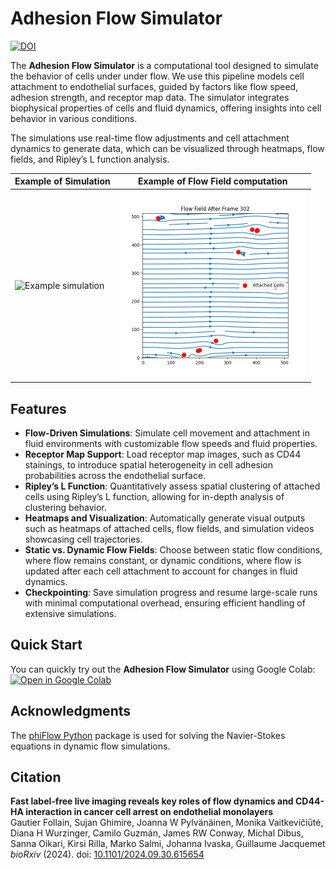 # Adhesion Flow Simulator

[![DOI](https://zenodo.org/badge/DOI/10.5281/zenodo.13835127.svg)](https://doi.org/10.5281/zenodo.13835127)

The **Adhesion Flow Simulator** is a computational tool designed to simulate the behavior of cells under under flow. We use this pipeline models cell attachment to endothelial surfaces, guided by factors like flow speed, adhesion strength, and receptor map data. The simulator integrates biophysical properties of cells and fluid dynamics, offering insights into cell behavior in various conditions.

The simulations use real-time flow adjustments and cell attachment dynamics to generate data, which can be visualized through heatmaps, flow fields, and Ripley’s L function analysis.

| Example of Simulation | Example of Flow Field computation |
|----------------|-----------|
| <img src="https://github.com/CellMigrationLab/AdhesionFlowSimulator/blob/main/images/example.gif" width="300px" alt="Example simulation"> | <img src="https://github.com/CellMigrationLab/AdhesionFlowSimulator/blob/main/images/flow_field.png?raw=true" width="300px" alt="PNG image"> |

## Features

- **Flow-Driven Simulations**: Simulate cell movement and attachment in fluid environments with customizable flow speeds and fluid properties.
- **Receptor Map Support**: Load receptor map images, such as CD44 stainings, to introduce spatial heterogeneity in cell adhesion probabilities across the endothelial surface.
- **Ripley’s L Function**: Quantitatively assess spatial clustering of attached cells using Ripley’s L function, allowing for in-depth analysis of clustering behavior.
- **Heatmaps and Visualization**: Automatically generate visual outputs such as heatmaps of attached cells, flow fields, and simulation videos showcasing cell trajectories.
- **Static vs. Dynamic Flow Fields**: Choose between static flow conditions, where flow remains constant, or dynamic conditions, where flow is updated after each cell attachment to account for changes in fluid dynamics.
- **Checkpointing**: Save simulation progress and resume large-scale runs with minimal computational overhead, ensuring efficient handling of extensive simulations.

## Quick Start

You can quickly try out the **Adhesion Flow Simulator** using Google Colab:
[![Open in Google Colab](https://colab.research.google.com/assets/colab-badge.svg)](https://colab.research.google.com/github/CellMigrationLab/AdhesionFlowSimulator/blob/refs/tags/v0.1/notebooks/AdhesionFlowSimulator.ipynb)

## Acknowledgments

The [phiFlow Python](https://github.com/tum-pbs/PhiFlow) package is used for solving the Navier-Stokes equations in dynamic flow simulations.

## Citation

**Fast label-free live imaging reveals key roles of flow dynamics and CD44-HA interaction in cancer cell arrest on endothelial monolayers**  
Gautier Follain, Sujan Ghimire, Joanna W Pylvänäinen, Monika Vaitkevičiūtė, Diana H Wurzinger, Camilo Guzmán, James RW Conway, Michal Dibus, Sanna Oikari, Kirsi Rilla, Marko Salmi, Johanna Ivaska, Guillaume Jacquemet  
*bioRxiv* (2024). doi: [10.1101/2024.09.30.615654](https://doi.org/10.1101/2024.09.30.615654)




